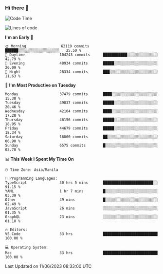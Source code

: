 ### Hi there 👋

<!--START_SECTION:waka-->
![Code Time](http://img.shields.io/badge/Code%20Time-4%2C058%20hrs-blue)

![Lines of code](https://img.shields.io/badge/From%20Hello%20World%20I%27ve%20Written-100.0%20million%20lines%20of%20code-blue)

**I'm an Early 🐤** 

```text
🌞 Morning                62119 commits       ██████░░░░░░░░░░░░░░░░░░░   25.50 % 
🌆 Daytime                104243 commits      ███████████░░░░░░░░░░░░░░   42.79 % 
🌃 Evening                48934 commits       █████░░░░░░░░░░░░░░░░░░░░   20.09 % 
🌙 Night                  28334 commits       ███░░░░░░░░░░░░░░░░░░░░░░   11.63 % 
```
📅 **I'm Most Productive on Tuesday** 

```text
Monday                   37479 commits       ████░░░░░░░░░░░░░░░░░░░░░   15.38 % 
Tuesday                  49837 commits       █████░░░░░░░░░░░░░░░░░░░░   20.46 % 
Wednesday                42104 commits       ████░░░░░░░░░░░░░░░░░░░░░   17.28 % 
Thursday                 46156 commits       █████░░░░░░░░░░░░░░░░░░░░   18.95 % 
Friday                   44679 commits       █████░░░░░░░░░░░░░░░░░░░░   18.34 % 
Saturday                 16800 commits       ██░░░░░░░░░░░░░░░░░░░░░░░   06.90 % 
Sunday                   6575 commits        █░░░░░░░░░░░░░░░░░░░░░░░░   02.70 % 
```


📊 **This Week I Spent My Time On** 

```text
🕑︎ Time Zone: Asia/Manila

💬 Programming Languages: 
TypeScript               30 hrs 5 mins       ███████████████████████░░   91.15 % 
YAML                     1 hr 7 mins         █░░░░░░░░░░░░░░░░░░░░░░░░   03.39 % 
Other                    49 mins             █░░░░░░░░░░░░░░░░░░░░░░░░   02.49 % 
JavaScript               26 mins             ░░░░░░░░░░░░░░░░░░░░░░░░░   01.35 % 
GraphQL                  23 mins             ░░░░░░░░░░░░░░░░░░░░░░░░░   01.18 % 

🔥 Editors: 
VS Code                  33 hrs              █████████████████████████   100.00 % 

💻 Operating System: 
Mac                      33 hrs              █████████████████████████   100.00 % 
```


 Last Updated on 11/06/2023 08:33:00 UTC
<!--END_SECTION:waka-->


<!--
**rad182/rad182** is a ✨ _special_ ✨ repository because its `README.md` (this file) appears on your GitHub profile.

Here are some ideas to get you started:

- 🔭 I’m currently working on ...
- 🌱 I’m currently learning ...
- 👯 I’m looking to collaborate on ...
- 🤔 I’m looking for help with ...
- 💬 Ask me about ...
- 📫 How to reach me: ...
- 😄 Pronouns: ...
- ⚡ Fun fact: ...
-->
